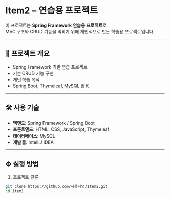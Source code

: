 # Item2 – 연습용 프로젝트

이 프로젝트는 **Spring Framework 연습용 프로젝트**로,  
MVC 구조와 CRUD 기능을 익히기 위해 개인적으로 만든 학습용 프로젝트입니다.

---

## 📌 프로젝트 개요
- Spring Framework 기반 연습 프로젝트
- 기본 CRUD 기능 구현
- 개인 학습 목적
- Spring Boot, Thymeleaf, MySQL 활용

---

## 🛠️ 사용 기술
- **백엔드**: Spring Framework / Spring Boot
- **프론트엔드**: HTML, CSS, JavaScript, Thymeleaf
- **데이터베이스**: MySQL
- **개발 툴**: IntelliJ IDEA

---

## ⚙️ 실행 방법
1. 프로젝트 클론
```bash
git clone https://github.com/사용자명/Item2.git
cd Item2
